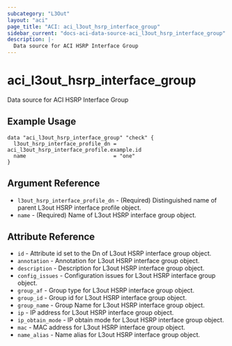 ```yaml
---
subcategory: "L3Out"
layout: "aci"
page_title: "ACI: aci_l3out_hsrp_interface_group"
sidebar_current: "docs-aci-data-source-aci_l3out_hsrp_interface_group"
description: |-
  Data source for ACI HSRP Interface Group
---
```


# aci_l3out_hsrp_interface_group

Data source for ACI HSRP Interface Group

## Example Usage

```hcl
data "aci_l3out_hsrp_interface_group" "check" {
  l3out_hsrp_interface_profile_dn = aci_l3out_hsrp_interface_profile.example.id
  name                            = "one"
}
```

## Argument Reference

- `l3out_hsrp_interface_profile_dn` - (Required) Distinguished name of parent L3out HSRP interface profile object.
- `name` - (Required) Name of L3out HSRP interface group object.

## Attribute Reference

- `id` - Attribute id set to the Dn of L3out HSRP interface group object.
- `annotation` - Annotation for L3out HSRP interface group object.
- `description` - Description for L3out HSRP interface group object.
- `config_issues` - Configuration issues for L3out HSRP interface group object.
- `group_af` - Group type for L3out HSRP interface group object.
- `group_id` - Group id for L3out HSRP interface group object.
- `group_name` - Group Name for L3out HSRP interface group object.
- `ip` - IP address for L3out HSRP interface group object.
- `ip_obtain_mode` - IP obtain mode for L3out HSRP interface group object.
- `mac` - MAC address for L3out HSRP interface group object.
- `name_alias` - Name alias for L3out HSRP interface group object.
